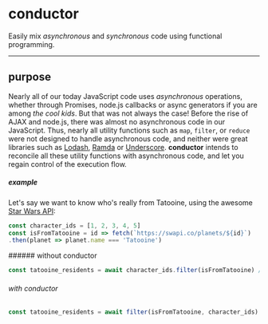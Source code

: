 # conductor

Easily mix *asynchronous* and *synchronous* code using functional programming.
___
## purpose
Nearly all of our today JavaScript code uses *asynchronous* operations, whether through Promises, node.js callbacks or async generators if you are among *the cool kids*. But that was not always the case! Before the rise of AJAX and node.js, there was almost no asynchronous code in our JavaScript. Thus, nearly all utility functions such as `map`, `filter`, or `reduce` were not designed to handle asynchronous code, and neither were great libraries such as [Lodash](https://lodash.com/), [Ramda](ramdajs.com) or [Underscore](http://underscorejs.org/). **conductor** intends to reconcile all these utility functions with asynchronous code, and let you regain control of the execution flow.

##### example
Let's say we want to know who's really from Tatooine, using the awesome [Star Wars API](https://swapi.co/):
```js
const character_ids = [1, 2, 3, 4, 5]
const isFromTatooine = id => fetch(`https://swapi.co/planets/${id}`)
.then(planet => planet.name === 'Tatooine')
```
###### without conductor
```js
const tatooine_residents = await character_ids.filter(isFromTatooine) // ???
```
###### with conductor
```js
const tatooine_residents = await filter(isFromTatooine, character_ids) // [1, 2, 4]
```
